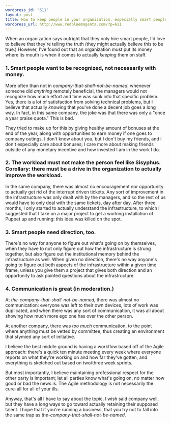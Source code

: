 ```yaml
--- 
wordpress_id: "611"
layout: post
title: How to keep people in your organization, especially smart people
wordpress_url: http://www.redbluemagenta.com/?p=611
---
```

When an organization says outright that they only hire smart people, I'd love to believe that they're telling the truth (they might actually believe this to be true.)  However, I've found out that an organization must put its money where its mouth is when it comes to actually <em>keeping</em> them on staff.

### 1. Smart people want to be recognized, not necessarily with money.

More often than not in <em>company-that-shall-not-be-named</em>, whenever someone did <em>anything</em> remotely beneficial, the managers would not recognize how much effort and time was sunk into that specific problem.  Yes, there is a lot of satisfaction from solving technical problems, but I believe that actually <em>knowing</em> that you've done a decent job goes a long way.  In fact, in this same company, the joke was that there was only a "once a year praise quota."  This is bad.

They tried to make up for this by giving healthy amount of bonuses at the end of the year, along with opportunities to earn money if one goes to company outings.  I don't know about you, but I don't buy my friends, and I don't especially care about bonuses; I care more about making friends outside of any monetary incentive and how invested I am in the work I do.

### 2. The workload must not make the person feel like Sisyphus.  Corollary: there must be a drive in the organization to actually improve the workload.

In the same company, there was almost no encouragement nor opportunity to actually get rid of the interrupt driven tickets.  Any sort of improvement in the infrastructure was only dealt with by the managers, and so the rest of us would have to only deal with the same tickets, day after day.  After three months, I only started to actually understand the infrastructure, to which I suggested that I take on a major project to get a working installation of Puppet up and running: this idea was killed on the spot.

### 3. Smart people need direction, too.

There's no way for anyone to figure out what's going on by themselves, when they have to not only figure out how the infrastructure is strung together, but also figure out the institutional memory behind the infrastructure as well.  When given no direction, there's no way anyone's going to figure out both aspects of the infrastructure within a given time frame, unless you give them a project that gives both direction and an opportunity to ask pointed questions about the infrastructure.

### 4. Communication is great (in moderation.)

At <em>the-company-that-shall-not-be-named</em>, there was almost no communication: everyone was left to their own devices, lots of work was duplicated, and when there was any sort of communication, it was all about showing how much more ego one has over the other person.

At another company, there was <em>too much</em> communication, to the point where anything must be vetted by committee, thus creating an environment that stymied any sort of initiative.

I believe the best middle ground is having a workflow based off of the Agile approach: there's a quick ten minute meeting every week where everyone reports on what they're working on and how far they've gotten, and everything is sketched out based on two/three week sprints.

But most importantly, I believe maintaining professional respect for the other party is important; let all parties know what's going on, no matter how good or bad the news is.  The Agile methodology is not necessarily the cure-all for all of your ills.

Anyway, that's all I have to say about the topic.  I wish said company well, but they have a long ways to go toward actually retaining their supposed talent.  I hope that if you're running a business, that you try not to fall into the same trap as <em>the-company-that-shall-not-be-named</em>.

